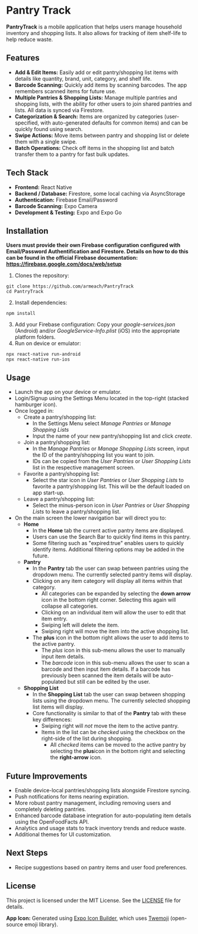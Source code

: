 # Pantry Track
**PantryTrack** is a mobile application that helps users manage household inventory and shopping lists. It also allows for tracking of item shelf-life to help reduce waste.

## Features
- **Add & Edit Items:** Easily add or edit pantry/shopping list items with details like quantity, brand, unit, category, and shelf life.  
- **Barcode Scanning:** Quickly add items by scanning barcodes. The app remembers scanned items for future use.  
- **Multiple Pantries & Shopping Lists:** Manage multiple pantries and shopping lists, with the ability for other users to join shared pantries and lists. All data is synced via Firestore.  
- **Categorization & Search:** Items are organized by categories (user-specified, with auto-generated defaults for common items) and can be quickly found using search.  
- **Swipe Actions:** Move items between pantry and shopping list or delete them with a single swipe.  
- **Batch Operations:** Check off items in the shopping list and batch transfer them to a pantry for fast bulk updates.

## Tech Stack
- **Frontend:** React Native
- **Backend / Database:** Firestore, some local caching via AsyncStorage
- **Authentication:** Firebase Email/Password
- **Barcode Scanning:** Expo Camera
- **Development & Testing:** Expo and Expo Go

## Installation
**Users must provide their own Firebase configuration configured with Email/Password Authentification and Firestore. Details on how to do this can be found in the official Firebase documentation: https://firebase.google.com/docs/web/setup**
1. Clones the repository:
```
git clone https://github.com/armeach/PantryTrack
cd PantryTrack
```
2. Install dependencies:
```
npm install
```
3. Add your Firebase configuration: Copy your *google-services.json* (Android) and/or *GoogleService-Info.plist* (iOS) into the appropriate platform folders.
4. Run on device or emulator:
```
npx react-native run-android
npx react-native run-ios
```

## Usage
- Launch the app on your device or emulator.
- Login/Signup using the Settings Menu located in the top-right (stacked hamburger icon).
- Once logged in:
  - Create a pantry/shopping list:
    - In the Settings Menu select *Manage Pantries* or *Manage Shopping Lists*
    - Input the name of your new pantry/shopping list and click *create*.
  - Join a pantry/shopping list:
    - In the *Manage Pantries* or *Manage Shopping Lists* screen, input the ID of the pantry/shopping list you want to join.
    - IDs can be copied from the *User Pantries* or *User Shopping Lists* list in the respective management screen.
  - Favorite a pantry/shopping list:
    - Select the star icon in *User Pantries* or *User Shopping Lists* to favorite a pantry/shopping list. This will be the default loaded on app start-up.
  - Leave a pantry/shopping list:
    - Select the minus-person icon in *User Pantries* or *User Shopping Lists* to leave a pantry/shopping list. 
- On the main screen the lower navigation bar will direct you to: 
  - **Home**
    - In the **Home** tab the current active pantry items are displayed.
    - Users can use the Search Bar to quickly find items in this pantry.
    - Some filtering such as "expired:true" enables users to quickly identify items. Additional filtering options may be added in the future.   
  - **Pantry**
    - In the **Pantry** tab the user can swap between pantries using the dropdown menu. The currently selected pantry items will display.
    - Clicking on any item category will display all items within that category.
      - All categories can be expanded by selecting the **down arrow** icon in the bottom right corner. Selecting this again will collapse all categories.
      - Clicking on an individual item will allow the user to edit that item entry.
      - Swiping left will delete the item.
      - Swiping right will move the item into the active shopping list.
    - The **plus** icon in the bottom right allows the user to add items to the active pantry.
      - The *plus* icon in this sub-menu allows the user to manually input item details.
      - The *barcode* icon in this sub-menu allows the user to scan a barcode and then input item details. If a barcode has previously been scanned the item details will be auto-populated but still can be edited by the user. 
  - **Shopping List**
    - In the **Shopping List** tab the user can swap between shopping lists using the dropdown menu. The currently selected shopping list items will display.
    - Core functionality is similar to that of the **Pantry** tab with these key differences:
      - Swiping right will *not* move the item to the active pantry.
      - Items in the list can be *checked* using the checkbox on the right-side of the list during shopping.
        - All *checked* items can be moved to the active pantry by selecting the **plus**icon in the bottom right and selecting the **right-arrow** icon.

## Future Improvements
- Enable device-local pantries/shopping lists alongside Firestore syncing.  
- Push notifications for items nearing expiration.  
- More robust pantry management, including removing users and completely deleting pantries.  
- Enhanced barcode database integration for auto-populating item details using the OpenFoodFacts API.  
- Analytics and usage stats to track inventory trends and reduce waste.  
- Additional themes for UI customization.

## Next Steps
- Recipe suggestions based on pantry items and user food preferences.

## License
This project is licensed under the MIT License. See the [LICENSE](LICENSE) file for details.

**App Icon:** 
Generated using [Expo Icon Builder](https://expo-icon-builder.com/), which uses [Twemoji](https://github.com/twitter/twemoji) (open-source emoji library).
